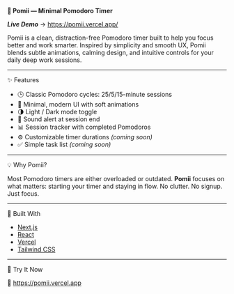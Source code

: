 **🌱 Pomii — Minimal Pomodoro Timer**

***Live Demo*** → https://pomii.vercel.app/

Pomii is a clean, distraction-free Pomodoro timer built to help you focus better and work smarter. Inspired by simplicity and smooth UX, Pomii blends subtle animations, calming design, and intuitive controls for your daily deep work sessions.

---

✨ Features

* 🕒 Classic Pomodoro cycles: 25/5/15-minute sessions
* 🎨 Minimal, modern UI with soft animations
* 🌗 Light / Dark mode toggle
* 🔕 Sound alert at session end
* 📊 Session tracker with completed Pomodoros
* ⚙️ Customizable timer durations *(coming soon)*
* ✅ Simple task list *(coming soon)*

---

💡 Why Pomii?

Most Pomodoro timers are either overloaded or outdated. **Pomii** focuses on what matters: starting your timer and staying in flow. No clutter. No signup. Just focus.

---

🚀 Built With

* [Next.js](https://nextjs.org/)
* [React](https://react.dev/)
* [Vercel](https://vercel.com/)
* [Tailwind CSS](https://tailwindcss.com/)

---

📌 Try It Now

🔗 https://pomii.vercel.app



